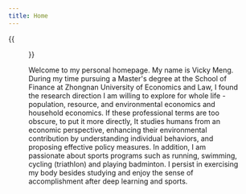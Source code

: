 ```yaml
---
title: Home
---
```


{{<figure src="/image/Myself.jpg" caption="Photo by my roommate in December 2020. ">}}

Welcome to my personal homepage. My name is Vicky Meng. During my time pursuing a Master's degree at the School of Finance at Zhongnan University of Economics and Law, I found the research direction I am willing to explore for whole life - population, resource, and environmental economics and household economics. If these professional terms are too obscure, to put it more directly, It studies humans from an economic perspective, enhancing their environmental contribution by understanding individual behaviors, and proposing effective policy measures. In addition, I am passionate about sports programs such as running, swimming, cycling (triathlon) and playing badminton. I persist in exercising my body besides studying and enjoy the sense of accomplishment after deep learning and sports.



